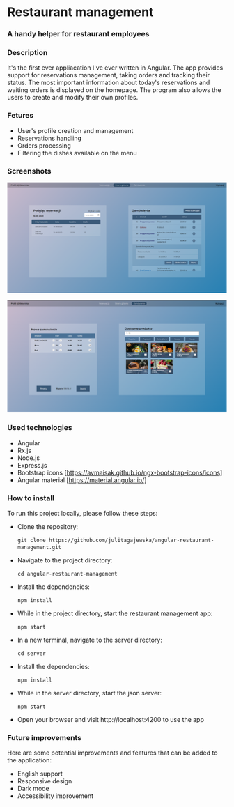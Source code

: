 # Restaurant management
### A handy helper for restaurant employees

### Description
It's the first ever appliacation I've ever written in Angular. The app provides support for reservations management, taking orders and tracking their status. The most important information about today's reservations and waiting orders is displayed on the homepage. The program also allows the users to create and modify their own profiles.

### Fetures
- User's profile creation and management
- Reservations handling
- Orders processing
- Filtering the dishes available on the menu

### Screenshots
![Screenshot -  restaurant management - homepage](https://github.com/julitagajewska/angular-restaurant-management/blob/master/screenshots/restaurant-management-screenshot-2.png)

![Screenshot - restaurant management - new order](https://github.com/julitagajewska/angular-restaurant-management/blob/master/screenshots/restaurant-management-screenshot-1.png)

### Used technologies
- Angular
- Rx.js
- Node.js
- Express.js
- Bootstrap icons [https://avmaisak.github.io/ngx-bootstrap-icons/icons]
- Angular material [https://material.angular.io/]

### How to install
To run this project locally, please follow these steps:
- Clone the repository:
  ```
  git clone https://github.com/julitagajewska/angular-restaurant-management.git
  ```
- Navigate to the project directory:
  ```
  cd angular-restaurant-management
  ```
- Install the dependencies:
  ```
  npm install
  ```
- While in the project directory, start the restaurant management app:
  ```
  npm start
  ```
- In a new terminal, navigate to the server directory:
  ```
  cd server
  ```
- Install the dependencies:
  ```
  npm install
  ```
- While in the server directory, start the json server:
  ```
  npm start
  ```
- Open your browser and visit http://localhost:4200 to use the app

### Future improvements
Here are some potential improvements and features that can be added to the application:
- English support
- Responsive design
- Dark mode
- Accessibility improvement
